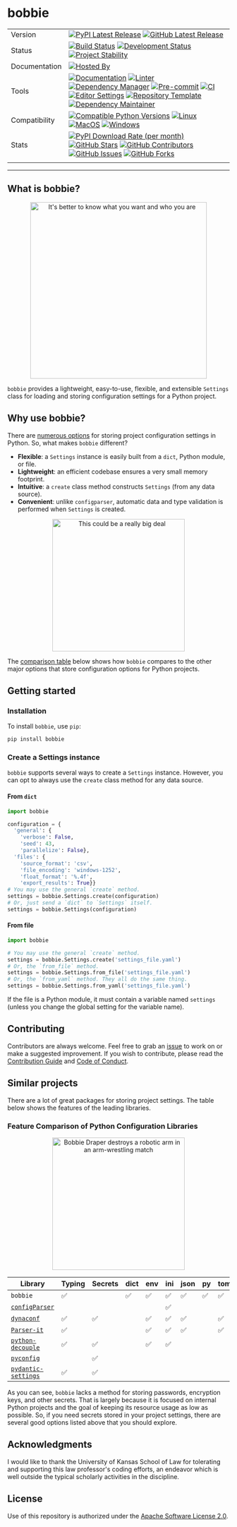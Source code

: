 # bobbie

| | |
| --- | --- |
| Version | [![PyPI Latest Release](https://img.shields.io/pypi/v/bobbie.svg?style=for-the-badge&color=steelblue&label=PyPI&logo=PyPI&logoColor=yellow)](https://pypi.org/project/bobbie/) [![GitHub Latest Release](https://img.shields.io/github/v/tag/WithPrecedent/bobbie?style=for-the-badge&color=navy&label=GitHub&logo=github)](https://github.com/WithPrecedent/bobbie/releases)
| Status | [![Build Status](https://img.shields.io/github/actions/workflow/status/WithPrecedent/bobbie/ci.yml?branch=main&style=for-the-badge&color=cadetblue&label=Tests&logo=pytest)](https://github.com/WithPrecedent/bobbie/actions/workflows/ci.yml?query=branch%3Amain) [![Development Status](https://img.shields.io/badge/Development-Active-seagreen?style=for-the-badge&logo=git)](https://www.repostatus.org/#active) [![Project Stability](https://img.shields.io/pypi/status/bobbie?style=for-the-badge&logo=pypi&label=Stability&logoColor=yellow)](https://pypi.org/project/bobbie/)
| Documentation | [![Hosted By](https://img.shields.io/badge/Hosted_by-Github_Pages-blue?style=for-the-badge&color=navy&logo=github)](https://WithPrecedent.github.io/bobbie)
| Tools | [![Documentation](https://img.shields.io/badge/MkDocs-magenta?style=for-the-badge&color=deepskyblue&logo=markdown&labelColor=gray)](https://squidfunk.github.io/mkdocs-material/) [![Linter](https://img.shields.io/endpoint?style=for-the-badge&url=https://raw.githubusercontent.com/charliermarsh/Ruff/main/assets/badge/v2.json)](https://github.com/astral-sh/Ruff) [![Dependency Manager](https://img.shields.io/badge/PDM-mediumpurple?style=for-the-badge&logo=affinity&labelColor=gray)](https://PDM.fming.dev) [![Pre-commit](https://img.shields.io/badge/pre--commit-darkolivegreen?style=for-the-badge&logo=pre-commit&logoColor=white&labelColor=gray)](https://github.com/TezRomacH/python-package-template/blob/master/.pre-commit-config.yaml) [![CI](https://img.shields.io/badge/GitHub_Actions-navy?style=for-the-badge&logo=githubactions&labelColor=gray&logoColor=white)](https://github.com/features/actions) [![Editor Settings](https://img.shields.io/badge/Editor_Config-paleturquoise?style=for-the-badge&logo=editorconfig&labelColor=gray)](https://editorconfig.org/) [![Repository Template](https://img.shields.io/badge/snickerdoodle-bisque?style=for-the-badge&logo=cookiecutter&labelColor=gray)](https://www.github.com/WithPrecedent/bobbie) [![Dependency Maintainer](https://img.shields.io/badge/dependabot-navy?style=for-the-badge&logo=dependabot&logoColor=white&labelColor=gray)](https://github.com/dependabot)
| Compatibility | [![Compatible Python Versions](https://img.shields.io/pypi/pyversions/bobbie?style=for-the-badge&color=steelblue&label=Python&logo=python&logoColor=yellow)](https://pypi.python.org/pypi/bobbie/) [![Linux](https://img.shields.io/badge/Linux-lightseagreen?style=for-the-badge&logo=linux&labelColor=gray&logoColor=white)](https://www.linux.org/) [![MacOS](https://img.shields.io/badge/MacOS-snow?style=for-the-badge&logo=apple&labelColor=gray)](https://www.apple.com/macos/) [![Windows](https://img.shields.io/badge/windows-blue?style=for-the-badge&logo=Windows&labelColor=gray&color=orangered)](https://www.microsoft.com/en-us/windows?r=1)
| Stats | [![PyPI Download Rate (per month)](https://img.shields.io/pypi/dm/bobbie?style=for-the-badge&color=steelblue&label=Downloads%20💾&logo=pypi&logoColor=yellow)](https://pypi.org/project/bobbie) [![GitHub Stars](https://img.shields.io/github/stars/WithPrecedent/bobbie?style=for-the-badge&color=navy&label=Stars%20⭐&logo=github)](https://github.com/WithPrecedent/bobbie/stargazers) [![GitHub Contributors](https://img.shields.io/github/contributors/WithPrecedent/bobbie?style=for-the-badge&color=navy&label=Contributors%20🙋&logo=github)](https://github.com/WithPrecedent/bobbie/graphs/contributors) [![GitHub Issues](https://img.shields.io/github/issues/WithPrecedent/bobbie?style=for-the-badge&color=navy&label=Issues%20📘&logo=github)](https://github.com/WithPrecedent/bobbie/graphs/contributors) [![GitHub Forks](https://img.shields.io/github/forks/WithPrecedent/bobbie?style=for-the-badge&color=navy&label=Forks%20🍴&logo=github)](https://github.com/WithPrecedent/bobbie/forks)
| | |

-----

## What is bobbie?

<p align="center">
<img src="https://media.giphy.com/media/53wQ8r97DCk2gAalDq/giphy.gif" alt="It's better to know what you want and who you are" style="width:400px;"/>
</p>

`bobbie` provides
a lightweight, easy-to-use, flexible, and extensible `Settings` class for loading and
storing configuration settings for a Python project.

## Why use bobbie?

There are [numerous options](#similar-projects) for storing project configuration settings in Python.
So, what makes `bobbie` different?

* **Flexible**: a `Settings` instance is easily built from a `dict`, Python module, or file.
* **Lightweight**: an efficient codebase ensures a very small memory footprint.
* **Intuitive**: a `create` class method constructs `Settings` (from any data source).
* **Convenient**: unlike `configparser`, automatic data and type validation is performed when
  `Settings` is created.

<p align="center">
<img src="https://media.giphy.com/media/ErQfoFJN1YNQroZUcL/giphy.gif" alt="This could be a really big deal" style="width:300px;"/>
</p>

The [comparison table](#feature-comparison-of-python-configuration-libraries)
below shows how `bobbie` compares to the other major options that store
configuration options for Python projects.

## Getting started

### Installation

To install `bobbie`, use `pip`:

```sh
pip install bobbie
```

### Create a Settings instance

`bobbie` supports several ways to create a `Settings` instance. However, you can
opt to always use the `create` class method for any data source.

#### From `dict`

```python
import bobbie

configuration = {
  'general': {
    'verbose': False,
    'seed': 43,
    'parallelize': False},
  'files': {
    'source_format': 'csv',
    'file_encoding': 'windows-1252',
    'float_format': '%.4f',
    'export_results': True}}
# You may use the general `create` method.
settings = bobbie.Settings.create(configuration)
# Or, just send a `dict` to `Settings` itself.
settings = bobbie.Settings(configuration)
```

#### From file

```python
import bobbie

# You may use the general `create` method.
settings = bobbie.Settings.create('settings_file.yaml')
# Or, the `from_file` method.
settings = bobbie.Settings.from_file('settings_file.yaml')
# Or, the `from_yaml` method. They all do the same thing.
settings = bobbie.Settings.from_yaml('settings_file.yaml')
```

If the file is a Python module, it must contain a variable named `settings`
(unless you change the global setting for the variable name).

## Contributing

Contributors are always welcome. Feel free to grab an [issue](https://www.github.com/WithPrecedent/bobbie/issues) to work on or make a suggested improvement. If you wish to contribute, please read the [Contribution Guide](https://www.github.com/WithPrecedent/bobbie/contributing.md) and [Code of Conduct](https://www.github.com/WithPrecedent/bobbie/code_of_conduct.md).

## Similar projects

There are a lot of great packages for storing project settings. The table below
shows the features of the leading libraries.

### Feature Comparison of Python Configuration Libraries

<p align="center">
<img src="https://media.giphy.com/media/l0ExlIJRtK1yr345y/giphy.gif" alt="Bobbie Draper destroys a robotic arm in an arm-wrestling match" style="width:300px;"/>
</p>


| Library | Typing | Secrets | dict | env | ini | json | py | toml | yaml |
| --- | --- | --- | --- | --- | --- | --- | --- | --- | --- |
| `bobbie`| ✅ | | ✅ | ✅ | ✅ | ✅ | ✅ | ✅ | ✅ |
| [`configParser`](https://docs.python.org/3/library/configParser.html) | | | | | ✅ | | | | |
| [`dynaconf`](https://github.com/dynaconf/dynaconf) | ✅ | ✅ | | ✅ | ✅ | ✅ | | ✅ | ✅ |
| [`Parser-it`](https://github.com/naorlivne/Parser_it) | ✅ | | | ✅ | ✅ | ✅ | | ✅ | ✅ |
| [`python-decouple`](https://github.com/HBNetwork/python-decouple) | ✅ | ✅ | | ✅ | ✅ | | | | |
| [`pyconfig`](https://github.com/shakefu/pyconfig) | | ✅ | | | |  | | |  || |
| [`pydantic-settings`](https://docs.pydantic.dev/latest/usage/pydantic_settings/) | ✅ | ✅ | | | | | | | | |

As you can see, `bobbie` lacks a method for storing passwords, encryption keys,
and other secrets. That is largely because it is focused on internal Python
projects and the goal of keeping its resource usage as low as possible. So, if
you need secrets stored in your project settings, there are several good options
listed above that you should explore.

## Acknowledgments

I would like to thank the University of Kansas School of Law for tolerating and
supporting this law professor's coding efforts, an endeavor which is well
outside the typical scholarly activities in the discipline.

## License

Use of this repository is authorized under the [Apache Software License 2.0](https://www.github.com/WithPrecedent/bobbie/blog/main/LICENSE).
